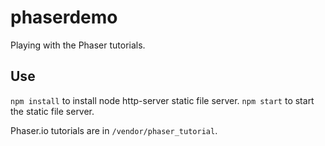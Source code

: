 phaserdemo
==========

Playing with the Phaser tutorials.

## Use

`npm install` to install node http-server static file server.
`npm start` to start the static file server.


Phaser.io tutorials are in `/vendor/phaser_tutorial`.
